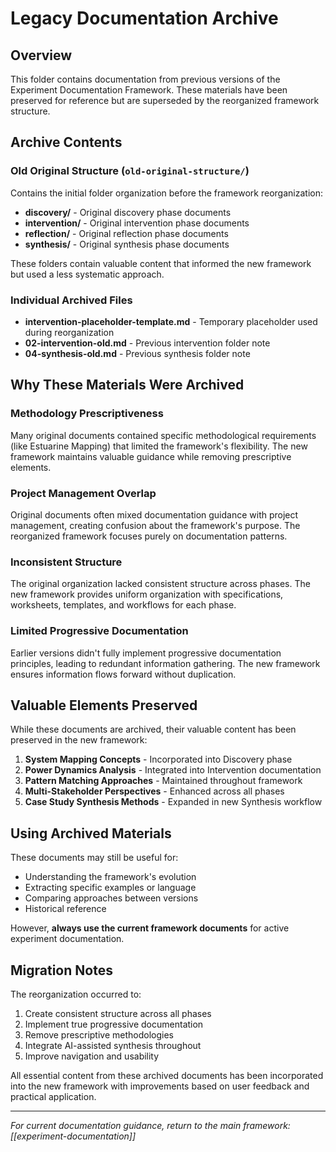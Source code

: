 # Legacy Documentation Archive

## Overview

This folder contains documentation from previous versions of the Experiment Documentation Framework. These materials have been preserved for reference but are superseded by the reorganized framework structure.

## Archive Contents

### Old Original Structure (`old-original-structure/`)
Contains the initial folder organization before the framework reorganization:
- **discovery/** - Original discovery phase documents
- **intervention/** - Original intervention phase documents  
- **reflection/** - Original reflection phase documents
- **synthesis/** - Original synthesis phase documents

These folders contain valuable content that informed the new framework but used a less systematic approach.

### Individual Archived Files
- **intervention-placeholder-template.md** - Temporary placeholder used during reorganization
- **02-intervention-old.md** - Previous intervention folder note
- **04-synthesis-old.md** - Previous synthesis folder note

## Why These Materials Were Archived

### Methodology Prescriptiveness
Many original documents contained specific methodological requirements (like Estuarine Mapping) that limited the framework's flexibility. The new framework maintains valuable guidance while removing prescriptive elements.

### Project Management Overlap
Original documents often mixed documentation guidance with project management, creating confusion about the framework's purpose. The reorganized framework focuses purely on documentation patterns.

### Inconsistent Structure
The original organization lacked consistent structure across phases. The new framework provides uniform organization with specifications, worksheets, templates, and workflows for each phase.

### Limited Progressive Documentation
Earlier versions didn't fully implement progressive documentation principles, leading to redundant information gathering. The new framework ensures information flows forward without duplication.

## Valuable Elements Preserved

While these documents are archived, their valuable content has been preserved in the new framework:

1. **System Mapping Concepts** - Incorporated into Discovery phase
2. **Power Dynamics Analysis** - Integrated into Intervention documentation
3. **Pattern Matching Approaches** - Maintained throughout framework
4. **Multi-Stakeholder Perspectives** - Enhanced across all phases
5. **Case Study Synthesis Methods** - Expanded in new Synthesis workflow

## Using Archived Materials

These documents may still be useful for:
- Understanding the framework's evolution
- Extracting specific examples or language
- Comparing approaches between versions
- Historical reference

However, **always use the current framework documents** for active experiment documentation.

## Migration Notes

The reorganization occurred to:
1. Create consistent structure across all phases
2. Implement true progressive documentation
3. Remove prescriptive methodologies
4. Integrate AI-assisted synthesis throughout
5. Improve navigation and usability

All essential content from these archived documents has been incorporated into the new framework with improvements based on user feedback and practical application.

---

*For current documentation guidance, return to the main framework: [[experiment-documentation]]*
